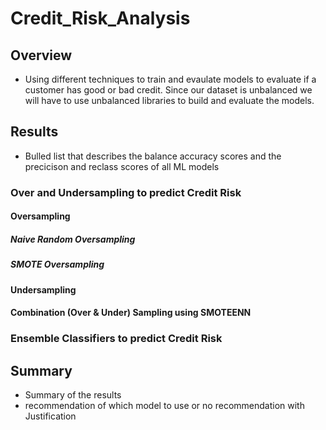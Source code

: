 # Credit_Risk_Analysis

## Overview
- Using different techniques to train and evaulate models to evaluate if a customer has good or bad credit.  Since our dataset is unbalanced we will have to use unbalanced libraries to build and evaluate the models.

## Results
- Bulled list that describes the balance accuracy scores and the precicison and reclass scores of all ML models

### Over and Undersampling to predict Credit Risk
#### Oversampling
##### Naive Random Oversampling
##### SMOTE Oversampling
#### Undersampling
#### Combination (Over & Under) Sampling using SMOTEENN

### Ensemble Classifiers to predict Credit Risk



## Summary
- Summary of the results
- recommendation of which model to use or no recommendation with Justification
